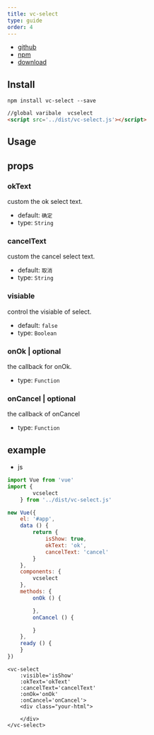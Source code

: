 ```yaml
---
title: vc-select
type: guide
order: 4
---
```


* [github](https://github.com/iwaimai-bi-fe/vc-select)
* [npm](https://www.npmjs.com/package/vc-select)
* [download](https://github.com/iwaimai-bi-fe/vc-select/archive/master.zip)

## Install

```npm
npm install vc-select --save
```

```html
//global varibale  vcselect
<script src='../dist/vc-select.js'></script>
```

## Usage

## props

### okText

custom the ok select text.

* default: `确定`
* type: `String`

### cancelText

custom the cancel select text.

* default: `取消`
* type: `String`

### visiable

control the visiable of select.

* default: `false`
* type: `Boolean` 

### onOk | optional

the callback for onOk.

* type: `Function`

### onCancel | optional

the callback of onCancel

* type: `Function`


## example

* js

```js
import Vue from 'vue'
import {
        vcselect
    } from '../dist/vc-select.js'

new Vue({
    el: '#app',
    data () {
        return {
            isShow: true,
            okText: 'ok',
            cancelText: 'cancel'
        }
    },
    components: {
        vcselect
    },
    methods: {
        onOk () {

        },
        onCancel () {

        }
    },
    ready () {
    }
})
```

```vue
<vc-select 
    :visible='isShow'
    :okText='okText'
    :cancelText='cancelText'
    :onOk='onOk'
    :onCancel='onCancel'>
    <div class="your-html">
        
    </div>     
</vc-select>
```
